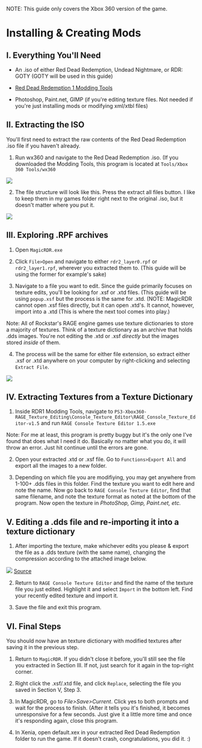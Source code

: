 NOTE: This guide only covers the Xbox 360 version of the game.

# Installing & Creating Mods
I. Everything You'll Need
------------------
* An .iso of either Red Dead Redemption, Undead Nightmare, or RDR: GOTY (GOTY will be used in this guide)

* [Red Dead Redemption 1 Modding Tools](https://archive.org/details/red-dead-redemption-modding-tools.-7z)

* Photoshop, Paint.net, GIMP (if you're editing texture files. Not needed if you're just installing mods or modifying xml/xtbl files)
	

II. Extracting the ISO
--------------------
You'll first need to extract the raw contents of the Red Dead Redemption .iso file if you haven't already.

1. Run wx360 and navigate to the Red Dead Redemption .iso. (If you downloaded the Modding Tools, this program is located at `Tools/Xbox 360 Tools/wx360`

![](https://i2.lensdump.com/i/1QT38r.png)

2. The file structure will look like this. Press the extract all files button. I like to keep them in my games folder right next to the original .iso, but it doesn't matter where you put it.

![](https://i2.lensdump.com/i/RODm6r.png)

III. Exploring .RPF archives
-------------------------------------------------------------
1. Open `MagicRDR.exe`

2. Click `File>Open` and navigate to either `rdr2_layer0.rpf` or `rdr2_layer1.rpf`, wherever you extracted them to. (This guide will be using the former for example's sake)

3. Navigate to a file you want to edit. Since the guide primarily focuses on texture edits, you'll be looking for .xsf or .xtd files. (This guide will be using `popup.xsf` but the process is the same for .xtd. (NOTE: MagicRDR cannot open .xsf files directly, but it can open .xtd's. It cannot, however, import into a .xtd (This is where the next tool comes into play.)

Note: All of Rockstar's RAGE engine games use texture dictionaries to store a majority of textures. Think of a texture dictionary as an archive that holds .dds images. You're not editing the .xtd or .xsf *directly* but the images stored *inside* of them.

4. The process will be the same for either file extension, so extract either .xsf or .xtd anywhere on your computer by right-clicking and selecting `Extract File`.

![](https://i3.lensdump.com/i/RONlFv.png)
	
IV. Extracting Textures from a Texture Dictionary
---
1. Inside RDR1 Modding Tools, navigate to `PS3-Xbox360-RAGE_Texture_Editing\Console_Texture_Editor\RAGE_Console_Texture_Editor-v1.5` and run `RAGE Console Texture Editor 1.5.exe`

Note: For me at least, this program is pretty buggy but it's the only one I've found that does what I need it do. Basically no matter what you do, it will throw an error. Just hit continue until the errors are gone.

2. Open your extracted .xtd or .xsf file. Go to `Functions>Export All` and export all the images to a new folder.

3. Depending on which file you are modifiying, you may get anywhere from 1-100+ .dds files in this folder. Find the texture you want to edit here and note the name. Now go back to `RAGE Console Texture Editor`, find that same filename, and note the texture format as noted at the bottom of the program. Now open the texture in  *PhotoShop, Gimp, Paint.net, etc.*


V. Editing a .dds file and re-importing it into a texture dictionary
----------------------

1. After importing the texture, make whichever edits you please & export the file as a .dds texture (with the same name), changing the compression according to the attached image below.

![](https://i1.lensdump.com/i/ROfuf0.png) [Source](https://www.se7ensins.com/forums/threads/gta-v-gta-iv-rdr-texture-modding-tutorial-for-ps3-xbox-360.1835853/)

2. Return to `RAGE Console Texture Editor` and find the name of the texture file you just edited. Highlight it and select `Import` in the bottom left. Find your recently edited texture and import it.

3. Save the file and exit this program.

VI. Final Steps
---

You should now have an texture dictionary with modified textures after saving it in the previous step.

1. Return to `MagicRDR`. If you didn't close it before, you'll still see the file you extracted in Section III. If not, just search for it again in the top-right corner.

2. Right click the .xsf/.xtd file, and click `Replace`, selecting the file you saved in Section V, Step 3.

3. In MagicRDR, go to *File>Save>Current*. Click yes to both prompts and wait for the process to finish. (After it tells you it's finished, it becomes unresponsive for a few seconds. Just give it a little more time and once it's responding again, close this program.

4. In Xenia, open default.xex in your extracted Red Dead Redemption folder to run the game. If it doesn't crash, congratulations, you did it. :)
	

